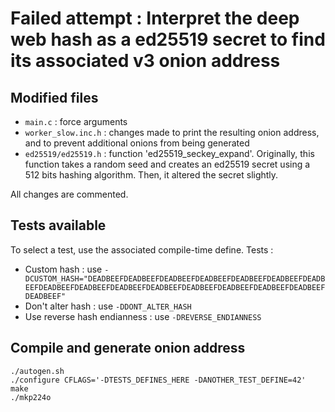 # Failed attempt : Interpret the deep web hash as a ed25519 secret to find its associated v3 onion address

## Modified files
* `main.c` : force arguments
* `worker_slow.inc.h` : changes made to print the resulting onion address, and to prevent additional onions from being generated
* `ed25519/ed25519.h` : function 'ed25519_seckey_expand'. Originally, this function takes a random seed and creates an ed25519 secret using a 512 bits hashing algorithm. Then, it altered the secret slightly.

All changes are commented.

## Tests available
To select a test, use the associated compile-time define.
Tests :
* Custom hash : use `-DCUSTOM_HASH="DEADBEEFDEADBEEFDEADBEEFDEADBEEFDEADBEEFDEADBEEFDEADBEEFDEADBEEFDEADBEEFDEADBEEFDEADBEEFDEADBEEFDEADBEEFDEADBEEFDEADBEEFDEADBEEF"`
* Don't alter hash : use `-DDONT_ALTER_HASH`
* Use reverse hash endianness : use `-DREVERSE_ENDIANNESS`

## Compile and generate onion address
```
./autogen.sh
./configure CFLAGS='-DTESTS_DEFINES_HERE -DANOTHER_TEST_DEFINE=42'
make
./mkp224o
```
